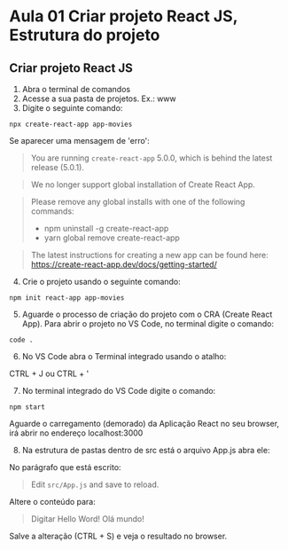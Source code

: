 # Aula 01 Criar projeto React JS, Estrutura do projeto

## Criar projeto React JS

1. Abra o terminal de comandos
2. Acesse a sua pasta de projetos. Ex.: www
3. Digite o seguinte comando:

`npx create-react-app app-movies`

Se aparecer uma mensagem de 'erro':

> You are running `create-react-app` 5.0.0, which is behind the latest release (5.0.1).

> We no longer support global installation of Create React App.

> Please remove any global installs with one of the following commands:
> - npm uninstall -g create-react-app
> - yarn global remove create-react-app

> The latest instructions for creating a new app can be found here:
> https://create-react-app.dev/docs/getting-started/

4. Crie o projeto usando o seguinte comando:

`npm init react-app app-movies`

5. Aguarde o processo de criação do projeto com o CRA (Create React App).
Para abrir o projeto no VS Code, no terminal digite o comando:

`code .`

6. No VS Code abra o Terminal integrado usando o atalho:

CTRL + J ou CTRL + '

7. No terminal integrado do VS Code digite o comando:

`npm start`

Aguarde o carregamento (demorado) da Aplicação React no seu browser,
irá abrir no endereço localhost:3000

8. Na estrutura de pastas dentro de src está o arquivo App.js abra ele:

No parágrafo que está escrito:

> Edit <code>src/App.js</code> and save to reload.

Altere o conteúdo para:

> Digitar Hello Word! Olá mundo!

Salve a alteração (CTRL + S) e veja o resultado no browser.

